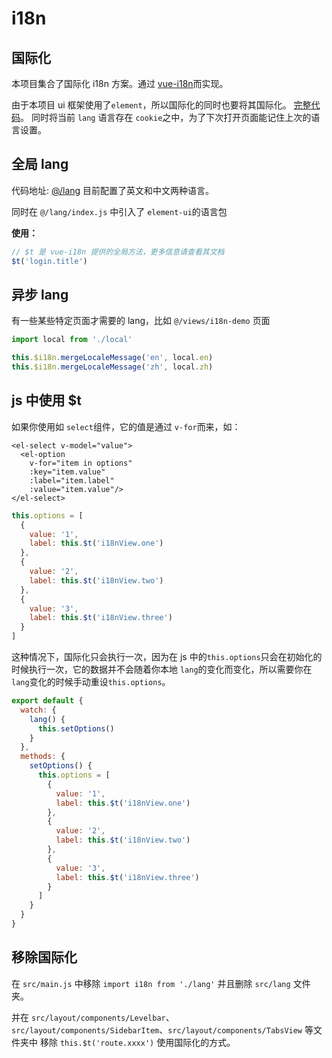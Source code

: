 # i18n

## 国际化

本项目集合了国际化 i18n 方案。通过 [vue-i18n](https://github.com/kazupon/vue-i18n)而实现。

由于本项目 ui 框架使用了`element`，所以国际化的同时也要将其国际化。 [完整代码](https://github.com/PanJiaChen/vue-element-admin/blob/master/src/lang/index.js)。 同时将当前 `lang` 语言存在 `cookie`之中，为了下次打开页面能记住上次的语言设置。

## 全局 lang

代码地址: [@/lang](https://github.com/PanJiaChen/vue-element-admin/tree/master/src/lang) 目前配置了英文和中文两种语言。

同时在 `@/lang/index.js` 中引入了 `element-ui`的语言包

**使用：**

```javascript
// $t 是 vue-i18n 提供的全局方法，更多信息请查看其文档
$t('login.title')
```

## 异步 lang

有一些某些特定页面才需要的 lang，比如 `@/views/i18n-demo` 页面

```javascript
import local from './local'

this.$i18n.mergeLocaleMessage('en', local.en)
this.$i18n.mergeLocaleMessage('zh', local.zh)
```

## js 中使用 $t

如果你使用如 `select`组件，它的值是通过 `v-for`而来，如：

```markup
<el-select v-model="value">
  <el-option
    v-for="item in options"
    :key="item.value"
    :label="item.label"
    :value="item.value"/>
</el-select>
```

```javascript
this.options = [
  {
    value: '1',
    label: this.$t('i18nView.one')
  },
  {
    value: '2',
    label: this.$t('i18nView.two')
  },
  {
    value: '3',
    label: this.$t('i18nView.three')
  }
]
```

这种情况下，国际化只会执行一次，因为在 js 中的`this.options`只会在初始化的时候执行一次，它的数据并不会随着你本地 `lang`的变化而变化，所以需要你在`lang`变化的时候手动重设`this.options`。

```javascript
export default {
  watch: {
    lang() {
      this.setOptions()
    }
  },
  methods: {
    setOptions() {
      this.options = [
        {
          value: '1',
          label: this.$t('i18nView.one')
        },
        {
          value: '2',
          label: this.$t('i18nView.two')
        },
        {
          value: '3',
          label: this.$t('i18nView.three')
        }
      ]
    }
  }
}
```

## 移除国际化

在 `src/main.js` 中移除 `import i18n from './lang'` 并且删除 `src/lang` 文件夹。

并在 `src/layout/components/Levelbar`、`src/layout/components/SidebarItem`、`src/layout/components/TabsView` 等文件夹中 移除 `this.$t('route.xxxx')` 使用国际化的方式。

